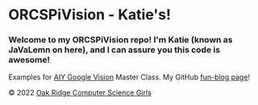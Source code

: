 # ORCSPiVision - Katie's!
### Welcome to my ORCSPiVision repo! I'm Katie (known as JaVaLemn on here), and I can assure you this code is awesome! 
Examples for <a href="https://aiyprojects.withgoogle.com/vision/">AIY Google Vision</a> Master Class.
<n>My GitHub <a href="https://javalemn.github.io/GitHubDemo/">fun-blog page</a>!

&copy; 2022 <a href="https://www.orcsgirls.org">Oak Ridge Computer Science Girls</a>

